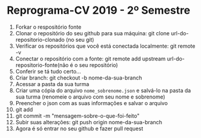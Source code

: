 # Reprograma-CV  2019 - 2º Semestre

1. Forkar o respositório fonte
2. Clonar o repositório do seu github para sua máquina: git clone url-do-repositorio-clonado (no seu git)
3. Verificar os repositórios que você está conectada localmente: git remote -v
4. Conectar o repositório com a fonte: git remote add upstream url-do-repositorio-fonte(não é o seu repositório)
5. Conferir se tá tudo certo...
6. Criar branch: git checkout -b nome-da-sua-branch
7. Acessar a pasta da sua turma 
8. Criar uma cópia do arquivo `nome_sobrenome.json` e salvá-lo na pasta da sua turma (renomeie o arquivo com seu nome e sobrenome)
9. Preencher o json com as suas informações e salvar o arquivo
10. git add
11. git commit -m "mensagem-sobre-o-que-foi-feito"
12. Subir suas alterações: git push origin nome-da-sua-branch
13. Agora é só entrar no seu github e fazer pull request

